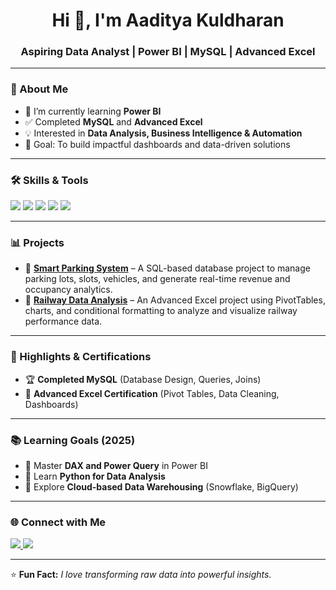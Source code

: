 <h1 align="center">Hi 👋, I'm Aaditya Kuldharan</h1>
<h3 align="center">Aspiring Data Analyst | Power BI | MySQL | Advanced Excel</h3>

---

### 🚀 About Me  
- 🌱 I’m currently learning **Power BI**  
- ✅ Completed **MySQL** and **Advanced Excel**  
- 💡 Interested in **Data Analysis, Business Intelligence & Automation**  
- 🎯 Goal: To build impactful dashboards and data-driven solutions  

---

### 🛠️ Skills & Tools  
<p align="left">
  <img src="https://img.shields.io/badge/Power%20BI-F2C811?style=for-the-badge&logo=Power%20BI&logoColor=black" />
  <img src="https://img.shields.io/badge/MySQL-4479A1?style=for-the-badge&logo=mysql&logoColor=white" />
  <img src="https://img.shields.io/badge/Advanced%20Excel-217346?style=for-the-badge&logo=microsoft-excel&logoColor=white" />
  <img src="https://img.shields.io/badge/Data%20Visualization-FF6F00?style=for-the-badge&logo=tableau&logoColor=white" />
  <img src="https://img.shields.io/badge/ETL%20Processes-4CAF50?style=for-the-badge&logoColor=white" />
</p>

---

### 📊 Projects  
- 🔹 **[Smart Parking System](https://github.com/aadityakuldharan/Smart-Parking-System-SQL-Database-Analytics.git)** – A SQL-based database project to manage parking lots, slots, vehicles, and generate real-time revenue and occupancy analytics. 
- 🔹 **[Railway Data Analysis](https://github.com/aadityakuldharan/Railway-Data-Analysis-Advanced-Excel-Project.git)** – An Advanced Excel project using PivotTables, charts, and conditional formatting to analyze and visualize railway performance data.

---

### 🌟 Highlights & Certifications  
- 🏆 **Completed MySQL** (Database Design, Queries, Joins)  
- 📜 **Advanced Excel Certification** (Pivot Tables, Data Cleaning, Dashboards)  

---

### 📚 Learning Goals (2025)  
- 🔹 Master **DAX and Power Query** in Power BI  
- 🔹 Learn **Python for Data Analysis**  
- 🔹 Explore **Cloud-based Data Warehousing** (Snowflake, BigQuery)  

---

### 🌐 Connect with Me  
<p align="left">
  <a href="https://www.linkedin.com/in/aaditya-kuldharan-395172301" target="_blank">
    <img src="https://img.shields.io/badge/LinkedIn-0077B5?style=for-the-badge&logo=linkedin&logoColor=white" />
  </a>
  <a href="mailto:adityakuldharan@gmail.com">
    <img src="https://img.shields.io/badge/Email-D14836?style=for-the-badge&logo=gmail&logoColor=white" />
  </a>
</p>

---

⭐ **Fun Fact:** *I love transforming raw data into powerful insights.*
